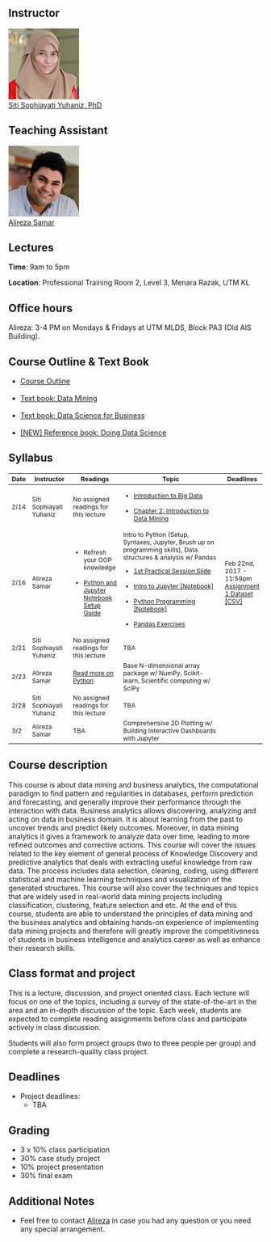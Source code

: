 ## Instructor
<div class="instructor">
  <a href="http://ais.utm.my/sophia">
  <div class="instructorphoto"><img src="sitisophiayatiyuhaniz.jpg"></div>
  <div>Siti Sophiayati Yuhaniz, PhD</div>
  </a>
</div>

## Teaching Assistant
<div class="instructor">
  <a href="http://alirezasamar.com">
  <div class="instructorphoto"><img src="alirezasamar.jpg"></div>
  <div>Alireza Samar</div>
  </a>
</div>

## Lectures
**Time**: 9am to 5pm

**Location**: Professional Training Room 2, Level 3, Menara Razak, UTM KL

## Office hours
Alireza: 3-4 PM on Mondays & Fridays at UTM MLDS, Block PA3 (Old AIS Building).

## Course Outline & Text Book
<ul><li><a href="https://drive.google.com/open?id=0ByCqHmF4VJXidE5WVTJHcktKTWs">Course Outline</a></li><br/><li><a href="https://drive.google.com/open?id=0ByCqHmF4VJXiOHVyc1dHT1ZGYWc">Text book: Data Mining</a></li><br/><li><a href="https://drive.google.com/open?id=0ByCqHmF4VJXiQXVQOEx3RDRnNFk">Text book: Data Science for Business</a></li><br/><li><a href="https://drive.google.com/file/d/0ByCqHmF4VJXiV05VRWRuQ2RIOUk/view?usp=sharing">[NEW] Reference book: Doing Data Science</a></li></ul>

## Syllabus

<table style="table-layout: fixed; font-size: 88%;">
  <thead>
    <tr>
      <th style="width: 5%;">Date</th>
      <th style="width: 17%;">Instructor</th>
      <th style="width: 20%;">Readings</th>
      <th style="width: 50%;">Topic</th>
      <th style="width: 8%;">Deadlines</th>
    </tr>
  </thead>
  <tbody>
    <tr>
      <td>2/14</td>
      <td>Siti Sophiayati Yuhaniz</td>
      <td>No assigned readings for this lecture</td>
      <td><ul><li><a href="https://drive.google.com/file/d/0ByCqHmF4VJXiM3pjT3RKc3E1YjQ/view?usp=sharing">Introduction to Big Data</a></li><br/><li><a href="https://drive.google.com/file/d/0ByCqHmF4VJXiWVp4Rm9sQXoxM1E/view?usp=sharing">Chapter 2: Introduction to Data Mining</a></li></ul></td>
      <td></td>
    </tr>
    <tr>
      <td>2/16</td>
      <td>Alireza Samar</td>
      <td><ul><li>Refresh your OOP knowledge</li><br/><li><a href="https://drive.google.com/file/d/0ByCqHmF4VJXicExfREtlaHZsSzA/view?usp=sharing">Python and Jupyter Notebook Setup Guide</a></li></ul></td>
      <td>Intro to Python (Setup, Syntaxes, Jupyter, Brush up on programming skills), Data structures & analysis w/ Pandas<br/><ul><li><a href="https://drive.google.com/open?id=0ByCqHmF4VJXic0xQVTBILVFxX28">1st Practical Session Slide</a></li><br/><li><a href="http://nbviewer.jupyter.org/github/utm-data-mining/Pandas-Exercises/blob/master/Running%20Code.ipynb">Intro to Jupyter [Notebook]</a></li><br/><li><a href="http://nbviewer.jupyter.org/github/alirezasmr/Data-Science-with-Python/blob/master/Chapter-2-Introduction-to-Python-Programming.ipynb">Python Programming [Notebook]</a></li><br/><li><a href="https://github.com/utm-data-mining/Pandas-Exercises">Pandas Exercises</a></li></ul></td>
      <td>Feb 22nd, 2017 - 11:59pm<br/><a href="https://drive.google.com/open?id=0ByCqHmF4VJXiTkRzeE1yVjZvVEk">Assignment 1 Dataset [CSV]</a></td>
    </tr>
    <tr>
      <td>2/21</td>
      <td>Siti Sophiayati Yuhaniz</td>
      <td>No assigned readings for this lecture</td>
      <td>TBA</td>
      <td></td>
    </tr>
    <tr>
      <td>2/23</td>
      <td>Alireza Samar</td>
      <td><a href="http://www.scipy-lectures.org/intro/language/python_language.html">Read more on Python</a></td>
      <td>Base N-dimensional array package w/ NumPy, Scikit-learn, Scientific computing w/ SciPy</td>
      <td></td>
    </tr>
    <tr>
      <td>2/28</td>
      <td>Siti Sophiayati Yuhaniz</td>
      <td>No assigned readings for this lecture</td>
      <td>TBA</td>
      <td></td>
    </tr>
    <tr>
      <td>3/2</td>
      <td>Alireza Samar</td>
      <td>TBA</td>
      <td>Comprehensive 2D Plotting w/ Building Interactive Dashboards with Jupyter</td>
      <td></td>
    </tr>
  </tbody>
</table>

## Course description
This course is about data mining and business analytics, the computational paradigm to find pattern and regularities in databases, perform prediction and forecasting, and generally improve their performance through the interaction with data. Business analytics allows discovering, analyzing and acting on data in business domain. It is about learning from the past to uncover trends and predict likely outcomes. Moreover, in data mining analytics it gives a framework to analyze data over time, leading to more refined outcomes and corrective actions. This course will cover the issues related to the key element of general process of Knowledge Discovery and predictive analytics that deals with extracting useful knowledge from raw data. The process includes data selection, cleaning, coding, using different statistical and machine learning techniques and visualization of the generated structures. This course will also cover the techniques and topics that are widely used in real-world data mining projects including classification, clustering, feature selection and etc.  At the end of this course, students are able to understand the principles of data mining and the business analytics and obtaining hands-on experience of implementing data mining projects and therefore will greatly improve the competitiveness of students in business intelligence and analytics career as well as enhance their research skills.

## Class format and project
This is a lecture, discussion, and project oriented class. Each lecture will focus on one of the topics, including a survey of the state-of-the-art in the area and an in-depth discussion of the topic. Each week, students are expected to complete reading assignments before class and participate actively in class discussion.

Students will also form project groups (two to three people per group) and complete a research-quality class project.

## Deadlines
* Project deadlines:
  * TBA

## Grading
* 3 x 10% class participation
* 30% case study project
* 10% project presentation
* 30% final exam

## Additional Notes
* Feel free to contact <a href="mailto:salireza5@live.utm.my">Alireza</a> in case you had any question or you need any special arrangement.
